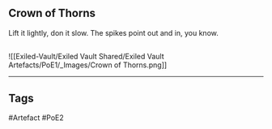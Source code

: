 ## Crown of Thorns
Lift it lightly, don it slow.
The spikes point out and in, you know.
##
![[Exiled-Vault/Exiled Vault Shared/Exiled Vault Artefacts/PoE1/_Images/Crown of Thorns.png]]

---
## Tags
#Artefact
#PoE2